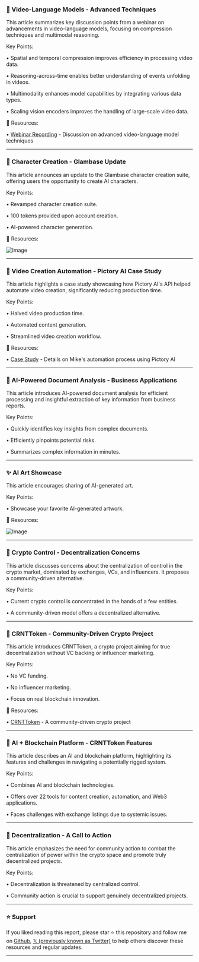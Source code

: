 ### 🤖 Video-Language Models - Advanced Techniques

This article summarizes key discussion points from a webinar on advancements in video-language models, focusing on compression techniques and multimodal reasoning.

Key Points:

• Spatial and temporal compression improves efficiency in processing video data.


• Reasoning-across-time enables better understanding of events unfolding in videos.


• Multimodality enhances model capabilities by integrating various data types.


• Scaling vision encoders improves the handling of large-scale video data.


🔗 Resources:

• [Webinar Recording](https://youtu.be/JfJToFwocZ8) - Discussion on advanced video-language model techniques


---

### 🚀 Character Creation - Glambase Update

This article announces an update to the Glambase character creation suite, offering users the opportunity to create AI characters.

Key Points:

• Revamped character creation suite.


• 100 tokens provided upon account creation.


• AI-powered character generation.


🔗 Resources:

![Image](https://pbs.twimg.com/media/Gkh_AOFWQAEknZG?format=jpg&name=small)


---

### 🚀 Video Creation Automation - Pictory AI Case Study

This article highlights a case study showcasing how Pictory AI's API helped automate video creation, significantly reducing production time.

Key Points:

• Halved video production time.


• Automated content generation.


• Streamlined video creation workflow.


🔗 Resources:

• [Case Study](https://youtube.com/watch?v=fyla-UV3tug) - Details on Mike's automation process using Pictory AI


---

### 🤖 AI-Powered Document Analysis - Business Applications

This article introduces AI-powered document analysis for efficient processing and insightful extraction of key information from business reports.

Key Points:

• Quickly identifies key insights from complex documents.


• Efficiently pinpoints potential risks.


• Summarizes complex information in minutes.


---

### ✨ AI Art Showcase

This article encourages sharing of AI-generated art.

Key Points:

• Showcase your favorite AI-generated artwork.


🔗 Resources:

![Image](https://pbs.twimg.com/amplify_video_thumb/1893239062611533826/img/_wqGRUg811hyU0Gb.jpg)


---

### 🤖 Crypto Control - Decentralization Concerns

This article discusses concerns about the centralization of control in the crypto market, dominated by exchanges, VCs, and influencers.  It proposes a community-driven alternative.

Key Points:

• Current crypto control is concentrated in the hands of a few entities.


• A community-driven model offers a decentralized alternative.


---

### 🚀 CRNTToken - Community-Driven Crypto Project

This article introduces CRNTToken, a crypto project aiming for true decentralization without VC backing or influencer marketing.

Key Points:

• No VC funding.


• No influencer marketing.


• Focus on real blockchain innovation.


🔗 Resources:

• [CRNTToken](http://crnttoken.net) - A community-driven crypto project


---

### 🤖 AI + Blockchain Platform - CRNTToken Features

This article describes an AI and blockchain platform, highlighting its features and challenges in navigating a potentially rigged system.

Key Points:

•  Combines AI and blockchain technologies.


• Offers over 22 tools for content creation, automation, and Web3 applications.


• Faces challenges with exchange listings due to systemic issues.


---

### 🤖 Decentralization - A Call to Action

This article emphasizes the need for community action to combat the centralization of power within the crypto space and promote truly decentralized projects.

Key Points:

• Decentralization is threatened by centralized control.


• Community action is crucial to support genuinely decentralized projects.


---

### ⭐️ Support

If you liked reading this report, please star ⭐️ this repository and follow me on [Github](https://github.com/Drix10), [𝕏 (previously known as Twitter)](https://x.com/DRIX_10_) to help others discover these resources and regular updates.

---